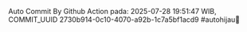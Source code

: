 Auto Commit By Github Action pada: 2025-07-28 19:51:47 WIB, COMMIT_UUID 2730b914-0c10-4070-a92b-1c7a5bf1acd9 #autohijau🗿
